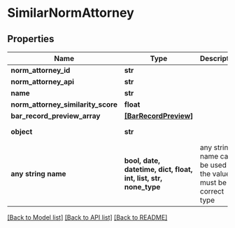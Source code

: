 # SimilarNormAttorney


## Properties
Name | Type | Description | Notes
------------ | ------------- | ------------- | -------------
**norm_attorney_id** | **str** |  | 
**norm_attorney_api** | **str** |  | 
**name** | **str** |  | 
**norm_attorney_similarity_score** | **float** |  | 
**bar_record_preview_array** | [**[BarRecordPreview]**](BarRecordPreview.md) |  | 
**object** | **str** |  | defaults to "SimilarNormAttorney"
**any string name** | **bool, date, datetime, dict, float, int, list, str, none_type** | any string name can be used but the value must be the correct type | [optional]

[[Back to Model list]](../README.md#documentation-for-models) [[Back to API list]](../README.md#documentation-for-api-endpoints) [[Back to README]](../README.md)


